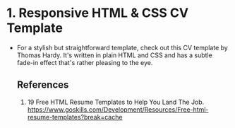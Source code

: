 # 1. Responsive HTML & CSS CV Template



* For a stylish but straightforward template, check out this CV template by Thomas Hardy. It's written in plain HTML and CSS and has a subtle fade-in effect that's rather pleasing to the eye.

  ## References

  1. 19 Free HTML Resume Templates to Help You Land The Job. <https://www.goskills.com/Development/Resources/Free-html-resume-templates?break=cache>